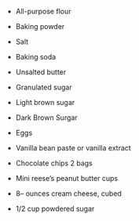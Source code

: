 - All-purpose flour

- Baking powder

- Salt

- Baking soda

- Unsalted butter

- Granulated sugar

- Light brown sugar

- Dark Brown Surgar

- Eggs

- Vanilla bean paste or vanilla extract

- Chocolate chips 2 bags

- Mini reese’s peanut butter cups

- 8– ounces cream cheese, cubed

- 1/2 cup powdered sugar

